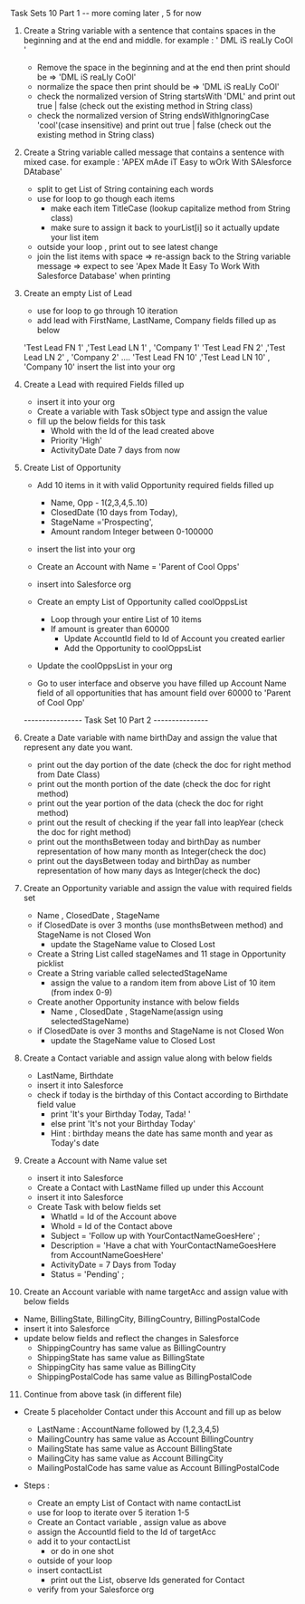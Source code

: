 Task Sets 10  Part 1  -- more coming later , 5 for now

1. Create a String variable with a sentence that contains spaces in the beginning and at the end and middle. 
for example : '  DML   iS reaLly CoOl   '
   - Remove the space in the beginning and at the end then print 
         should be => 'DML   iS reaLly CoOl'
   - normalize the space then print 
         should be => 'DML iS reaLly CoOl'
   - check the normalized version of String startsWith 'DML' and print out true | false  (check out the existing method in String class)
   - check the normalized version of String endsWithIgnoringCase 'cool'(case insensitive) and print out true | false  (check out the existing method in String class)

2. Create a String variable called message that contains a sentence with mixed case. 
for example : 'APEX mAde iT Easy to wOrk With SAlesforce DAtabase'
   - split to get List of String containing each words
   - use for loop to go though each items
      - make each item TitleCase (lookup capitalize method from String class)
      - make sure to assign it back to yourList[i] so it actually update your list item
   - outside your loop , print out to see latest change
   - join the list items with space 
      => re-assign back to the String variable message
      => expect to see 'Apex Made It Easy To Work With Salesforce Database' when printing 

3. Create an empty List of Lead
   - use for loop to go through 10 iteration 
   - add lead with FirstName, LastName, Company fields filled up as below
     
   'Test Lead FN 1' ,'Test Lead LN 1' , 'Company 1'
   'Test Lead FN 2' ,'Test Lead LN 2' , 'Company 2'
   ....
   'Test Lead FN 10' ,'Test Lead LN 10' , 'Company 10'
   insert the list into your org
  

4. Create a Lead with required Fields filled up 
   - insert it into your org 
   - Create a variable with Task sObject type and assign the value 
   - fill up the below fields for this task
      - WhoId with the Id of the lead created above 
      - Priority 'High'
      - ActivityDate  Date 7 days from now 

5. Create List of Opportunity 
   - Add 10 items in it with valid Opportunity required fields filled up 
      - Name,  Opp - 1(2,3,4,5..10)
      - ClosedDate (10 days from Today), 
      - StageName ='Prospecting', 
      - Amount  random Integer between 0-100000
   - insert the list into your org 

   - Create an Account with Name = 'Parent of Cool Opps'
   - insert into Salesforce org 

   - Create an empty List of Opportunity called coolOppsList
      - Loop through your entire List of 10 items 
      - If amount is greater than 60000
         - Update AccountId field to Id of Account you created earlier
         - Add the Opportunity to coolOppsList

   - Update the coolOppsList in your org 
   - Go to user interface and observe you have filled up Account Name field of all opportunities that has amount field over 60000 to 'Parent of Cool Opp'

   ---------------- Task Set 10 Part 2 ---------------

6. Create a Date variable with name birthDay and assign the value that represent any date you want.
   - print out the day portion of the date (check the doc for right method from Date Class)
   - print out the month portion of the date (check the doc for right method)
   - print out the year portion of the data (check the doc for right method)
   - print out the result of checking if the year fall into leapYear (check the doc for right method)
   - print out the monthsBetween today and birthDay as number representation of how many month as Integer(check the doc)
   - print out the daysBetween today and birthDay as number representation of how many days as Integer(check the doc)

7. Create an Opportunity variable and assign the value with required fields set 
   - Name , ClosedDate , StageName
   - if ClosedDate is over 3 months (use monthsBetween method) and StageName is not Closed Won 
      - update the StageName value to Closed Lost 
   - Create a String List called stageNames and 11 stage in Opportunity picklist
   - Create a String variable called selectedStageName
      - assign the value to a random item from above List of 10 item (from index 0-9)
   - Create another Opportunity instance with below fields
      - Name , ClosedDate , StageName(assign using selectedStageName)
   -  if ClosedDate is over 3 months and StageName is not Closed Won 
      - update the StageName value to Closed Lost 

8. Create a Contact variable and assign value along with below fields 
   - LastName, Birthdate
   - insert it into Salesforce 
   - check if today is the birthday of this Contact according to Birthdate field value
      - print 'It's your Birthday Today, Tada! '
      - else print 'It's not your Birthday Today'
      - Hint : birthday means the date has same month and year as Today's date

9. Create a Account with Name value set 
   - insert it into Salesforce
   - Create a Contact with LastName filled up under this Account
   - insert it into Salesforce
   - Create Task with below fields set 
      - WhatId = Id of the Account above
      - WhoId  = Id of the Contact above 
      - Subject = 'Follow up with YourContactNameGoesHere' ; 
      - Description = 'Have a chat with YourContactNameGoesHere from AccountNameGoesHere'
      - ActivityDate = 7 Days from Today
      - Status = 'Pending' ;

10. Create an Account variable with name targetAcc and assign value with below fields 
   - Name, BillingState, BillingCity, BillingCountry, BillingPostalCode
   - insert it into Salesforce
   - update below fields and reflect the changes in Salesforce
      - ShippingCountry     has same value as BillingCountry
      - ShippingState       has same value as BillingState
      - ShippingCity        has same value as BillingCity
      - ShippingPostalCode  has same value as BillingPostalCode


11. Continue from above task (in different file)
   - Create 5 placeholder Contact under this Account and fill up as below
      - LastName : AccountName followed by (1,2,3,4,5)
      - MailingCountry     has same value as Account BillingCountry
      - MailingState       has same value as Account BillingState
      - MailingCity        has same value as Account BillingCity
      - MailingPostalCode  has same value as Account BillingPostalCode

   - Steps : 
      - Create an empty List of Contact with name contactList
      - use for loop to iterate over 5 iteration 1-5
      - Create an Contact variable , assign value as above 
      - assign the AccountId field to the Id of targetAcc
      - add it to your contactList
         - or do in one shot
      - outside of your loop
      - insert contactList
         - print out the List, observe Ids generated for Contact
      - verify from your Salesforce org